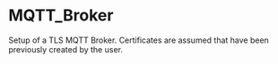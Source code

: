 # MQTT_Broker
Setup of a TLS MQTT Broker. Certificates are assumed that have been previously created by the user.
